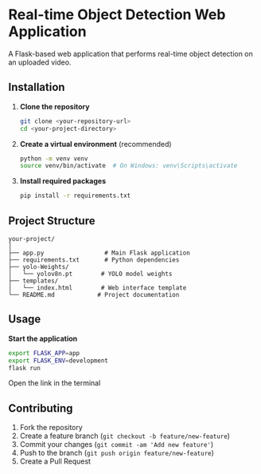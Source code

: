 # Real-time Object Detection Web Application

A Flask-based web application that performs real-time object detection on an uploaded video.

## Installation

1. **Clone the repository**
   ```bash
   git clone <your-repository-url>
   cd <your-project-directory>
   ```

2. **Create a virtual environment** (recommended)
   ```bash
   python -m venv venv
   source venv/bin/activate  # On Windows: venv\Scripts\activate
   ```

3. **Install required packages**
   ```bash
   pip install -r requirements.txt
   ```


## Project Structure

```
your-project/
│
├── app.py                 # Main Flask application
├── requirements.txt       # Python dependencies
├── yolo-Weights/
│   └── yolov8n.pt        # YOLO model weights
├── templates/
│   └── index.html        # Web interface template
└── README.md            # Project documentation
```

## Usage

**Start the application**
   ```bash
   export FLASK_APP=app
   export FLASK_ENV=development
   flask run
   ```
   Open the link in the terminal


## Contributing

1. Fork the repository
2. Create a feature branch (`git checkout -b feature/new-feature`)
3. Commit your changes (`git commit -am 'Add new feature'`)
4. Push to the branch (`git push origin feature/new-feature`)
5. Create a Pull Request


